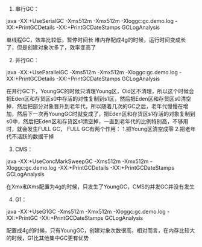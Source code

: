 1. 串行GC：

java -XX:+UseSerialGC -Xms512m -Xmx512m -Xloggc:gc.demo.log -XX:+PrintGCDetails -XX:+PrintGCDateStamps GCLogAnalysis

单线程GC，效率比较低，暂停时间长
堆内存配成4g的时候，运行时间变成长了，但是创建对象次多了，效率变高了

2. 并行GC：

java -XX:+UseParallelGC -Xms512m -Xmx512m -Xloggc:gc.demo.log -XX:+PrintGCDetails -XX:+PrintGCDateStamps GCLogAnalysis

在并行GC下，YoungGC的时候只清理Young区，Old区不清理，所以这个时候会把Eden区和存货区s0中存活的对性复制到s1区，然后把Eden区和存货区s0清空掉，然后把部分对象晋升到老年代，所以随着几次的GC之后，老年代慢慢在增加，然后下一次再YoungGC时就变成了，把Eden区和存货区s1存活的对象复制到s0中，然后把Eden区和存货区s1清空掉，一直到老年代的比例特别高，不够用时，就会发生FULL GC，
FULL GC有两个作用：
1.把Young区清空成零
2.把老年代不活跃的数据干掉

3. CMS：

java -XX:+UseConcMarkSweepGC -Xms512m -Xmx512m -Xloggc:gc.demo.log -XX:+PrintGCDetails -XX:+PrintGCDateStamps GCLogAnalysis

在Xmx和Xms配置为4g的时候，只发生了YoungGC，CMS的并发GC并没有发生


4. G1：

java -XX:+UseG1GC -Xms512m -Xmx512m -Xloggc:gc.demo.log -XX:+PrintGC -XX:+PrintGCDateStamps GCLogAnalysis

配置成4g的时候，只有YoungGC，创建对象次数很高，相对而言，在内存比较大的时候，G1比其他集中GC更有优势